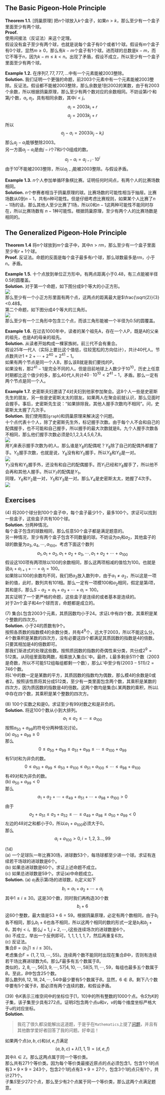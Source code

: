 ## The Basic Pigeon-Hole Principle
**Theorem 1.1.** [鸽巢原理] 把$n$个球放入$k$个盒子，如果$n>k$，那么至少有一个盒子里面至少有两个球。  
**Proof.**  
使用间接法（反证法）来这个定理。  
假设没有盒子至少有两个球，也就是说每个盒子有0个或者1个球。假设有$m$个盒子有0个球，显然$m\geq 0$，那么有$k-m$个盒子有1个球。进而球的总数是$k-m$，而它不等于$n$，因为$k-m\leq k<n$。出现了矛盾，假设不成立，所以至少有一个盒子里面至少有两个球。

**Example 1.2.** 在序列$7,77,777,\ldots$中有一个元素能被2003整除。  
**Solution.** 我们证明一个更强的命题，前2003个元素中有一个元素能被2003整除。反证法。假设都不能被2003整除，那么余数是1到2002的某数，由于有2003个余数，所以根据鸽巢原理，那么至少有两个数对应的余数相同。不妨设第$i$个和第$j$个数，$a_i,a_j$，具有相同余数，其中$i<j$。  
$$a_i=2003k_i+r$$
$$a_j=2003k_j+r$$
所以
$$a_j-a_i=2003(k_j-k_i)$$
那么$a_j-a_i$能够整除2003。  
另一方面$a_j-a_i$是由$j-i$个7和$i$个0组成的数。
$$a_j-a_i=a_{j-i}\cdot 10^i$$
由于$10^i$不能被2003整除，所以$a_{j-i}$能被2003整除。与假设矛盾。

**Example 1.3.** $n$个人参加单循环象棋比赛。证明任何时间点，有两个人的比赛场数相同。  
**Solution.** $n$个参赛者相当于鸽巢原理的球。比赛场数的可能性相当于抽屉。比赛场数从$0$到$n-1$，共有$n$种可能性。但是仔细考虑比赛规则，如果某个人比赛了$n-1$场的话，那么其他人至少比赛了1场，所以$0$和$n-1$这两种可能性不能同时存在，所以比赛场数有
$n-1$种可能性。根据鸽巢原理，至少有两个人的比赛场数是相同的。

## The Generalized Pigeon-Hole Principle
**Theorem 1.4** 将$n$个球放到$m$个盒子中，其中$n>rm$，那么至少有一个盒子里面至少有$r+1$个球。  
**Proof.** 反证法。命题的反面是每个盒子最多有$r$个球，那么球数最多是$rm$，小于$n$。矛盾。

**Example 1.5.** 十个点放到单位正方形中。有两点距离小于0.48，有三点能被半径0.5的圆覆盖。  
**Solution.** 对于第一个命题，如下图分成9个等大的小正方形。  
![](0101.png)  
那么至少有一个小正方形里面有两个点，这两点的距离最大是$\frac{\sqrt{2}}{3}<0.48$。  
第二个命题，如下图分成4个等大的三角形。  
![](0102.png)  
那么至少有一个三角形中包含三个点，而该三角形能被一个半径为0.5的圆覆盖。

**Example 1.6.** 在过去1000年中，读者的某个祖先A，存在一个人P，既是A的父亲的祖先，也是A的母亲的祖先。  
**Solution.** 从读者开始构成一棵家族树。前三代不会有重合。  
假设25年一代人（实际上要比这个值低，往较宽松的方向估计），共计40代人。节点数共计$1+2+\cdots+2^{40}=2^{41}-1$。  
如果有两个节点是同一个人B，那么该B就是我们要找的P。  
如果没有，那$2^{41}-1$是完全不同的人。但是目前地球上人数少于$10^{10}$，历史上任意时期都比这个值少的多，那么40代人共计$40\cdot10^{10}<2^{41}-1$，矛盾。那么一定有两个节点是同一个人。

**Example 1.7.** 史密斯夫妇邀请了4对夫妇到他家参加聚会。这8个人一些是史密斯先生的朋友，另一些是史密斯太太的朋友。如果两人在聚会前就认识，那么见面时会握手。事后，史密斯先生说：“如果排除我，其他人握手次数均不相同”。问，史密斯太太握了几次手。  
**Solution.** 我们使用图(`graph`)和鸽巢原理来解决这个问题。  
十个点代表十个人，除了史密斯先生外，标记握手次数。由于每个人不会和自己的配偶握手，也不可能和自己握手，所以握手的最大次数就是8。九个人握手次数各不相同，那么他们握手次数必须是0,1,2,3,4,5,6,7,8。  
![](0103.png)  
用$Y_i$来表示握手次数为$i$的人。那么谁是$Y_8$的配偶呢？$Y_8$除了自己的配偶外都握了手。$Y_0$握手次数，也就是说，$Y_8$没有和$Y_0$握手，所以$Y_8$和$Y_0$是一对。  
![](0104.png)  
$Y_7$没有和$Y_0$握手外，还没有和自己的配偶握手。而$Y_1$已经和$Y_8$握手了，所以他不会再和其他人握手。所以$Y_7$的配偶是$Y_1$。  
同理，$Y_6$和$Y_2$是一对，$Y_5$和$Y_3$是一对。那么$Y_4$是史密斯太太，她握了4次手。  
![](0105.png)

## Exercises
(4) 将200个球分到100个盒子中，每个盒子最少1个，最多100个。求证可以找到一些盒子，这些盒子共有100个球。  
**Solution.** 分两种情况。  
每个盒子包含的球数相同，那么任意50个盒子都是满足题意的。  
另一种情况，至少有两个盒子包含不同数量的球。不妨设为$a_1$和$a_2$，其他盒子的球的数量为$a_3,a_4,\cdots,a_{100}$。考虑下面这个数列
$$a_1,a_1+a_2,a_1+a_2+a_3,\cdots,a_1+a_2+\cdots+a_{100}$$
假设这100项有两项除以100的余数相同，那么这两项相减的值恰为100。也就是说$a_i + a_{i+1} + \cdots + a_j = 100$。  
如果除以100的余数均不同，我们把$a_2$放入数列中，由于$a_1\neq a_2$，所以这是一项新的值，此时，数列共有101相。那么一定有一项模100和$a_2$相同，假定是第$i$项，其和是$S$，那么$S-a_2=a_1+a_3+\cdots+a_i=100$。  
其实证明了一个更严格的命题，这些盒子是连续的或者基本是连续的。  
对于$2n$个盒子和$4n$个球而言，命题都是成立的。

(7) 集合$L$包含2003个元素，其质因数均小于24。求证$L$中有四个数，其乘积是某个整数的四次方。  
**Solution.** 小于24的质数有9个。  
按照各质数的指数模4的余数分类，共有$4^9$个，远大于2003，所以不能这么分。  
4个数乘积是某数的四次方，没有必要这四个都满足其质因数的指数是4的倍数。只要其相加是4的倍数即可。  
那我们渐进式的处理这些数。按照质因数的指数的奇偶性来分类，共分成$2^9=512$类。从同组里面取两数，相乘放入集合$L'$中。最终，$L$最多剩余511个数（2003是奇数，所以不可能512组每组都剩一个数），那么$L'$中至少有$(2003-511)/2=746$个数。  
将$L'$中的数一定是某数的平方，其质因数的指数均为偶数，那么模4的余数是0或者2。按照该性质将其分成512类，至少有一类里面包含两个数，其乘积是某数的四次方，因为质因数的指数是4的倍数。这两个数均是集合$L$某两数的乘积，所以$L$中存在四个数，其乘积是某个整数的四次方。

(8) 100个实数之和是0。求证至少有99对数之和是非负的。  
**Solution.** 将这100个数从小到大排列。
$$a_1\leq a_2\leq\cdots\leq a_{100}$$
按照$a_{50}+a_{99}$的符号分两种情况讨论。  
(a) $a_{50}+a_{99}\geq 0$  
那么
$$0\leq a_{50}+a_{99}\leq a_{51}+a_{99}\leq\cdots\leq a_{100}+a_{99}$$
有51对和为非负的数。
$$0\leq a_{50}+a_{99}\leq a_{50}+a_{100}\leq a_{51}+a_{100}\leq\cdots\leq a_{98}+a_{100}$$
有49对和为非负的数。  
(b) $a_{50}+a_{99}< 0$  
那么
$$a_1 + a_2 + \cdots + a_{49} + a_{51} + \cdots + a_{98} + a_{100} > 0$$
由于
$$a_2+a_{51}\leq a_3+a_{52}\leq\cdots\leq a_{49}+a_{98}\leq a_{50}+a_{99}<0$$
左边的48对之和都小于0，所以$a_1+a_{100}$必须大于0。  
那么
$$a_i+a_{100}>0, i=1,2,3\ldots,99$$

(14)  
(a) 一个足球队一年比赛30场，进球数53个，每场球都至少进一个球。求证有连续若干场球的进球数是6个。  
(b) 如果总进球数是60个。求证上述命题不成立。  
(c) 如果总进球数是59个。求证(a)中命题成立。  
**Solution.** (a) $a_i$表示第$i$场的进球数，$b_i$定义如下
$$b_i=a_1+a_2+\cdots+a_i$$
其中$1\leq i\leq 30$。这是30个数，同时我们再构造30个数
$$b_i+6$$
这60个整数，最大值是$53+6=59$。根据鸽巢原理，必定有两个数相同，由于$b_i$各不相同，那么$b_i+6$也各不相同，所以这两个相同的数的形式一定是$b_i$和$b_j+6$，其中$j<i$。那么$j+1,j+2,\cdots,i$这些连续场次的进球数是6个。  
(b) 不成立，举出一个反例即可。$1,1,1,1,1,7$，然后再重复6次。  
(c) 反证法。  
集合$B=\{b_i|1\leq i\leq 30\}$。  
考虑集合$F=\{1,7,13,\cdots,55\}$。连续两个数不能同时出现在集合$B$中，否则有连续若干场比赛进球数为6。那么$F$最多有五个数属于$B$。  
类似的，$2, 8, \cdots , 56|3, 9, \cdots , 57|4, 10, \cdots , 58|5, 11, \cdots , 59$，每组也最多五个数属于$B$。至此，$B$中包含25个数。  
那么数列$6,12,18,24,\cdots,54$中最少要有5个数属于$B$。显然，$6\notin B$。剩下八个数中要有5个属于$B$，那必须有两个连续的数，和假设矛盾。

(39) 令$K$表示三维空间中的坐标位于$[1，10]$中的所有整数的1000个点。令$S$为$K$的子集，该子集至少具有272点。证明$S$包含两个点$u$和$v$，$v$的每个维度坐标严格大于$u$的对应坐标。  
**Solution.**
> 我花了很久都没能解出这道题，于是乎在`Mathematics`上提了[问题](https://math.stackexchange.com/questions/3587593/prove-a-subset-from-1000-points-contains-one-point-that-is-strictly-larger-than)，并且有其他数学爱好者回答了我的问题。好幸运！

如果两个点$(a,b,c)$和$(d,e,f)$满足
$$(a,b,c)+\lambda(1,1,1)=(d,e,f)$$
其中$\lambda\in\mathbb{Z}$。那么这两点属于同一个等价类。  
那么共有271个等价类。因为每个等价类最接近原点的点必须包含1，包含1个1的点有$3\times 9\times 9=243$个，包含2个1的点有$3\times 9=27$个，包含3个1的点只有1个，共计271个。  
子集$S$至少272个点，那么至少有2个点属于同一个等价类，那么这两个点满足题意。
